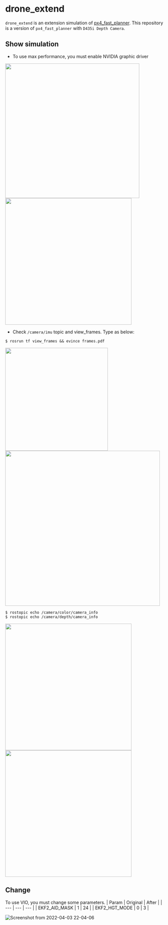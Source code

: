 # drone_extend
`drone_extend` is an extension simulation of [px4_fast_planner](https://github.com/mzahana/px4_fast_planner). This repository is a version of `px4_fast_planner` with `D435i Depth Camera`.

## Show simulation
* To use max performance, you must enable NVIDIA graphic driver

<img src="https://user-images.githubusercontent.com/69444682/161436743-24bf3fba-152f-46b6-afeb-8c8111feed8b.png" width="425"> <img src="https://user-images.githubusercontent.com/69444682/161436744-ff26448c-d852-4861-832e-317c51d954ff.png" width="400">

* Check `/camera/imu` topic and view_frames. Type as below:
```shell
$ rosrun tf view_frames && evince frames.pdf
```
<img src="https://user-images.githubusercontent.com/69444682/161424850-f0777c14-0e91-49b4-b0b0-c5ebf77abcb6.png" width="325"> <img src="https://user-images.githubusercontent.com/69444682/161437262-020d612a-654a-4ffd-9b4d-45b3d327fdb7.png" width="490">

```shell
$ rostopic echo /camera/color/camera_info
$ rostopic echo /camera/depth/camera_info
```
<img src="https://user-images.githubusercontent.com/69444682/161438532-848282e9-aa7e-4526-808d-4ad98a3bcee0.png" width="400"> <img src="https://user-images.githubusercontent.com/69444682/161438530-efd8c5ac-1aaa-498c-ac74-7f890c29b904.png" width="400">

## Change
To use VIO, you must change some parameters.
| Param | Original | After |
| --- | --- | --- |
| EKF2_AID_MASK | 1 | 24 |
| EKF2_HGT_MODE | 0 | 3 |

![Screenshot from 2022-04-03 22-04-06](https://user-images.githubusercontent.com/69444682/161434374-f3bc683e-49c7-4d66-aaef-a83267a49db8.png)
